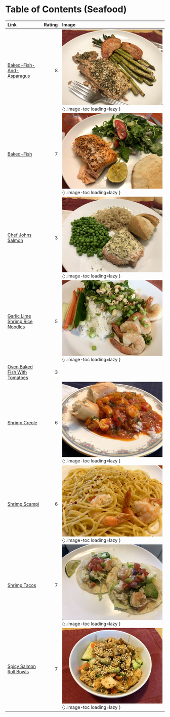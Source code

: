 # Table of Contents (Seafood)

| Link                                                                    |   Rating | Image                                                                                                       |
|:------------------------------------------------------------------------|---------:|:------------------------------------------------------------------------------------------------------------|
| [Baked-Fish-And-Asparagus](./baked-fish-and-asparagus.md)               |        8 | ![baked-fish-and-asparagus.jpeg](./baked-fish-and-asparagus.jpeg){: .image-toc loading=lazy }               |
| [Baked-Fish](./baked-fish.md)                                           |        7 | ![baked-fish.jpeg](./baked-fish.jpeg){: .image-toc loading=lazy }                                           |
| [Chef Johns Salmon](./chef_johns_salmon.md)                             |        3 | ![chef_johns_salmon.jpeg](./chef_johns_salmon.jpeg){: .image-toc loading=lazy }                             |
| [Garlic Lime Shrimp Rice Noodles](./garlic_lime_shrimp_rice_noodles.md) |        5 | ![garlic_lime_shrimp_rice_noodles.jpeg](./garlic_lime_shrimp_rice_noodles.jpeg){: .image-toc loading=lazy } |
| [Oven Baked Fish With Tomatoes](./oven_baked_fish_with_tomatoes.md)     |        3 | <!-- TODO: Capture image -->                                                                                |
| [Shrimp Creole](./shrimp_creole.md)                                     |        6 | ![shrimp_creole.jpeg](./shrimp_creole.jpeg){: .image-toc loading=lazy }                                     |
| [Shrimp Scampi](./shrimp_scampi.md)                                     |        6 | ![shrimp_scampi.jpeg](./shrimp_scampi.jpeg){: .image-toc loading=lazy }                                     |
| [Shrimp Tacos](./shrimp_tacos.md)                                       |        7 | ![shrimp_tacos.jpg](./shrimp_tacos.jpg){: .image-toc loading=lazy }                                         |
| [Spicy Salmon Roll Bowls](./spicy_salmon_roll_bowls.md)                 |        7 | ![spicy_salmon_roll_bowls.jpeg](./spicy_salmon_roll_bowls.jpeg){: .image-toc loading=lazy }                 |
